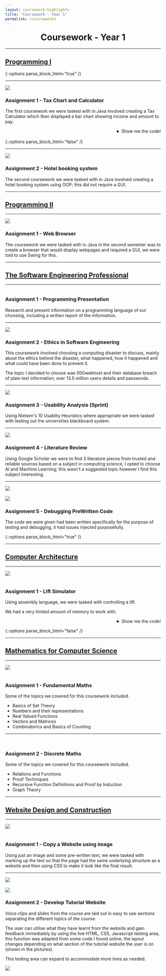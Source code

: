```yaml
---
layout: coursework-highlights
title: "Coursework - Year 1"
permalink: /coursework1
---
```


<h1 style="text-align:center;margin-top:20px;">Coursework - Year 1</h1>
<div class="row">
  <hr>
  <h2><a href="https://www.ncl.ac.uk/module-catalogue/module.php?code=CSC1021">Programming I</a></h2>
</div>
{::options parse_block_html="true" /}
<div class="row">
<hr>
<div class="row">
<div class="col-xs-6">
<img class="enlarge" src="/img/coursework/TaxChartCoursework.PNG" style="max-width:90%" max-height="350">
</div>
<div class="col-xs-6">
<h3>Assignment 1 - Tax Chart and Calculator</h3>
<p>The first coursework we were tasked with in Java involved creating a Tax Calculator which then displayed a bar chart showing income and amount to pay.</p>
</div>
</div>
<div class="row">
<details><summary markdown="span" style="text-align:right">Show me the code!</summary>
	
```java
/**
* Prints table of data with gross,tax paid and net values
* 
* @param gross gross income before tax
*/
public void printTable(int[]gross){
    int[] net;
    net = new int[gross.length];
	
//for loop prints each of gross income, net income , and tax paid on the gross income.
    for(int row = 0;row<=(gross.length -1);row++){
        net[row] = ((gross[row])-(TaxCalculator.taxPayable(gross[row])));
			
//ensures the net income is never less then 0
	if (net[row]<0){
	    net[row]=0;
	}
		
//prints out the values to the console
	System.out.println("Gross:" +gross[row] + " Tax-Payable:" + (TaxCalculator.taxPayable(gross[row])) + " Net:" + net[row]);
    }
}
```

</details>
<br/>
</div>
</div>
{::options parse_block_html="false" /}

<div class="row">
  <hr>
  <div class="col-xs-6">
    <img class="enlarge" src="/img/coursework/HotelCoursework2.PNG" style="max-width:90%" max-height="350">
  </div>
  <div class="col-xs-6">
    <h3>Assignment 2 - Hotel booking system</h3>
    <p>The second coursework we were tasked with in Java involved creating a hotel booking system using OOP; this did not require a GUI.</p>
  </div>
</div>
<div class="row">
  <hr>
  <h2><a href="https://www.ncl.ac.uk/module-catalogue/module.php?code=CSC1022">Programming II</a></h2>
</div>
<div class="row">
  <hr>
  <div class="col-xs-6">
    <img class="enlarge" src="/img/coursework/BrowserCoursework.PNG" style="max-width:90%" max-height="350">
  </div>
  <div class="col-xs-6">
    <h3>Assignment 1 - Web Browser</h3>
    <p>The coursework we were tasked with in Java in the second semester was to create a browser that would display webpages and required a GUI, we were told to use Swing for this.</p>
  </div>
</div>
<div class="row">
  <hr>
  <h2><a href="https://www.ncl.ac.uk/module-catalogue/module.php?code=CSC1023">The Software Engineering Professional</a></h2>
</div>
<div class="row">
  <hr>
  <div class="col-xs-6">
    <img class="enlarge" src="" style="max-width:90%" max-height="350">
  </div>
  <div class="col-xs-6">
    <h3>Assignment 1 - Programming Presentation</h3>
    <p>Research and present information on a programming language of our choosing, including a written report of the information.</p>
  </div>
</div>
<div class="row">
  <hr>
  <div class="col-xs-6">
    <img class="enlarge" src="/img/coursework/EthicsCoursework.PNG" style="max-width:90%" max-height="350">
  </div>
  <div class="col-xs-6">
    <h3>Assignment 2 - Ethics in Software Engineering</h3>
    <p>This coursework involved choosing a computing disaster to discuss, mainly about the ethics behind the disaster, what happened, how it happened and what could have been done to prevent it.</p>
    <p>The topic I decided to choose was 000webhost and their database breach of plain text information; over 13.5 million users details and passwords.</p>
  </div>
</div>
<div class="row">
  <hr>
  <div class="col-xs-6">
    <img class="enlarge" src="/img/coursework/usabilityCoursework.PNG" style="max-width:90%" max-height="350">
  </div>
  <div class="col-xs-6">
    <h3>Assignment 3 - Usability Analysis (Sprint)</h3>
    <p>Using Nielsen's 10 Usablity Heuristics where appropriate we were tasked with testing out the universities blackboard system.</p>
  </div>
</div>
<div class="row">
  <hr>
  <div class="col-xs-6">
    <img class="enlarge" src="/img/coursework/litCoursework.PNG" style="max-width:90%" max-height="350">
  </div>
  <div class="col-xs-6">
    <h3>Assignment 4 - Literature Review</h3>
    <p>Using Google Scholar we were to find 3 literature pieces from trusted and reliable sources based on a subject in computing science, I opted to choose AI and Machine Learning; this wasn't a suggested topic however I find this subject interesting.</p>
  </div>
</div>
<div class="row">
  <hr>
  <div class="col-xs-6">
    <img class="enlarge" src="/img/coursework/testingCoursework.PNG" style="max-width:90%" max-height="350"><br><br>
    <img class="enlarge" src="/img/coursework/testingCoursework2.PNG" style="max-width:90%" max-height="350">
  </div>
  <div class="col-xs-6">
    <h3>Assignment 5 - Debugging PreWritten Code</h3>
    <p>The code we were given had been written specifically for the purpose of testing and debugging, it had issues injected purposefully.</p>
  </div>
</div>

{::options parse_block_html="true" /}
<div class="row">
<hr>
<h2><a href="https://www.ncl.ac.uk/module-catalogue/module.php?code=CSC1024">Computer Architecture</a></h2>
</div>
<div class="row">
<hr>
<div class="row">
<div class="col-xs-6">
<img class="enlarge" src="/img/coursework/liftCoursework.PNG" style="max-width:90%" max-height="350"><br><br>
</div>
<div class="col-xs-6">
<h3>Assignment 1 - Lift Simulator</h3>
<p>Using assembly language, we were tasked with controlling a lift.</p>
<p>We had a very limited amount of memory to work with.</p>
</div>
</div>
<div class="row">
<details><summary markdown="span" style="text-align:right">Show me the code!</summary>
			
```asm
; ----- LIFT --------------------------
	JMP	Start		; Skip the db's
	db	A8		; Code for Timer Interupt stored in A8
	db	00		; Keyboard Interupt not used
	db 	AA		; Keypad Interupt Code stored in AA

Start:
	STI			; Set the Interupt
	MOV	CL, 4F	;o	; Set Register CL to char o
	MOV	DL, 54	;t	; Set Register DL to char t
	OUT	08		; Display Key Pad
	OUT	06		; Display lift window
	JMP	WaitUpButton	; Jump to check for button pressed

;------------ Display up and start up motor ------------
UP:
	
	IN	06		; Read Lift Status
	AND	AL, 04		; Isolate Near top check bit
	JNZ	WaitDownButton	; If near top go back to wait for buttons
				; else continue
	MOV	BL, 55		; Display "UP"
	MOV	[C0], BL	; |
	MOV	BL, 50		; |
	MOV	[C1], BL	; v
	MOV	BL, 0		; Clear Excess Letters using null
	MOV	[C2], BL	; |
	MOV	[C3], BL	; |	
	MOV	[C4], BL	; |
	MOV	[C5], BL	; v

	OR	AL, 01		; Set UP motor bit
	OUT	06		; Turn on UP motor
;------------ Start checking if near top -----------------
CheckU:	   
	AND	AL, 4		; Isolate near top check bit
	IN	06		; Read lift status
	JZ	CheckU		; If reached top continue else keep checking
	AND	AL, FE		; Turn off up motor
	OUT	06		; Send command to lift - turns off lift motor
	MOV	[C0], DL	; T
	MOV	[C1], CL	; O
	MOV	BL, 50		; set bl to p
	MOV	[C2], BL	; P
	
;------------- Check if any buttons have been pressed -----------
WaitDownButton:
	IN	06		; Read lift status
	AND	AL, 10		; Isolate down button
	JNZ	Down		; Jump to down if pressed else continue
	JMP	WaitDownButton  ; Keep checking
WaitUpButton:
	IN	06		; Read Status again
	AND	AL, 20		; Isolate up button
	JNZ	UP		; Jump to up if Pressed else continue
	JMP	WaitUpButton	; Keep checking till button pressed
;------------ Display Down and start down motor ----------------
Down:
	
	IN	06		; Read lift status
	AND	AL, 08		; Isolate near bottom check bit
	JNZ	WaitUpButton	; If near bottom, go back and wait for buttons
				; Else continue
	MOV	BL, 44		; BL set to D
	MOV	[C0], BL	; D
	MOV	[C1], CL	; O
	MOV	BL, 57		; BL set to W
	MOV	[C2], BL	; W
	MOV	BL, 4E		; BL set to N
	MOV	[C3], BL	; N

	OR	AL, 02		; Set Down motor bit
	OUT	06		; Turn on Down motor
;------------ Start checking if lift is at bottom --------------
CheckD:
	AND	AL, 08		; Isolate near bottom check bit
	IN	06		; Read lift status
	JZ	CheckD		; If near bottom continue else keep checking
	AND	AL, FD		; Turn off down motor
	OUT	06		; Send command to lift - turns off lift motor

	MOV	BL, 42		; Set BL to B
	MOV	[C0], BL	; B
	MOV	[C2], DL	; T miss O as this would already be there from dOwn
	MOV	[C3], DL	; T
	MOV	[C4], CL	; O
	MOV	BL, 4D		; Set Bl to M
	MOV	[C5], BL	; M
	JMP	WaitUpButton	; Go back to wait for buttons again	
	
ORG A8
	iret			; Do nothing, return
ORG AA
	POP 	AL		; POP to prevent code overwriting, done first to prevent
				; quick presses of button affecting code

	IN	08		; Port for the peripheral keypad
	CMP	AL,0D		; Check if enter was pressed on pad
	JZ 	DOWN		; If it was jump to Down
	IN	06		; Read Lift Status
	AND	AL, 1		; Check if up motor was on
	JNZ	CheckU		; If it was check if near top to prevent crash		
	JMP	CheckD		; Else check if near bottom to prevent crash

END
; --------------------------------------------------------------

```

</details>
</div>
</div>

{::options parse_block_html="false" /}

<div class="row">
  <hr>
  <h2><a href="https://www.ncl.ac.uk/module-catalogue/module.php?code=CSC1025">Mathematics for Computer Science</a></h2>
</div>
<div class="row">
  <hr>
  <div class="col-xs-6">
    <img class="enlarge" src="/img/coursework/Maths.jpg" style="max-width:90%" max-height="350"><br><br>
  </div>
  <div class="col-xs-6">
    <h3>Assignment 1 - Fundamental Maths</h3>
    <p>Some of the topics we covered for this coursework included.</p>
	  <ul>
		  <li>Basics of Set Theory</li>
		  <li>Numbers and their representations</li>
		  <li>Real Valued Functions</li>
		  <li>Vectors and Matrices</li>
		  <li>Combinatorics and Basics of Counting</li>
	  </ul>
  </div>
</div>
<div class="row">
  <hr>
  <div class="col-xs-6">
    <img src="" style="max-width:90%" max-height="350"><br><br>
  </div>
  <div class="col-xs-6">
    <h3>Assignment 2 - Discrete Maths</h3>
    <p>Some of the topics we covered for this coursework included.</p>
	  <ul>
		  <li>Relations and Functions</li>
		  <li>Proof Techniques</li>
		  <li>Recursive Function Definitions and Proof by Induction</li>
		  <li>Graph Theory</li>
	  </ul>
  </div>
</div>
<div class="row">
  <hr>
  <h2><a href="https://www.ncl.ac.uk/module-catalogue/module.php?code=CSC1026">Website Design and Construction</a></h2>
</div>
<div class="row">
  <hr>
  <div class="col-xs-6">
    <img class="enlarge" src="/img/coursework/webCoursework.PNG" style="max-width:90%" max-height="350"><br><br>
  </div>
  <div class="col-xs-6">
    <h3>Assignment 1 - Copy a Website using image</h3>
    <p>Using just an image and some pre-written text, we were tasked with marking up the text so that the page had the same underlying 
structure as a website and then using CSS to make it look like the final result.</p>
  </div>
</div>
<div class="row">
  <hr>
  <div class="col-xs-6">
	  <img class="enlarge" src="/img/coursework/TutorialWebsiteCSS.png" style="max-width:90%" max-height="350"><br><br>
	  <img class="enlarge" src="/img/coursework/TutorialWebsite.png" style="max-width:90%" max-height="350">
  </div>
  <div class="col-xs-6">
	  <h3>Assignment 2 - Develop Tutorial Website</h3>
	  <p>Voice clips and slides from the course are laid out in easy to use sections separating the different topics of the course.</p>
	  <p>The user can utilise what they have learnt from the website and gain feedback immediately by using the live HTML, CSS, Javascript testing area, this function was adapted from some code I found online, the layout changes depending on what section of the tutorial website the user is on (shown in the pictures).</p>
	  <p>This testing area can expand to accommodate more lines as needed.</p>
	  <img class="enlarge" src="/img/coursework/TutorialWebsiteExpand.png" style="max-width:90%" max-height="350">
	  
  </div>
</div>
